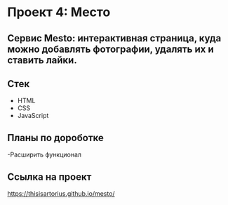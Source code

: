 # Проект 4: Место

## Cервис Mesto: интерактивная страница, куда можно добавлять фотографии, удалять их и ставить лайки.

## Стек

- HTML
- CSS
- JavaScript

## Планы по дороботке
-Расширить функционал

## Ссылка на проект

https://thisisartorius.github.io/mesto/
